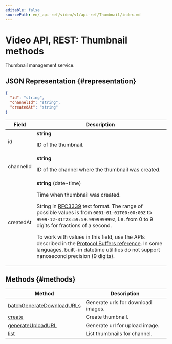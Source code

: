 ```yaml
---
editable: false
sourcePath: en/_api-ref/video/v1/api-ref/Thumbnail/index.md
---
```


# Video API, REST: Thumbnail methods
Thumbnail management service.
## JSON Representation {#representation}
```json 
{
  "id": "string",
  "channelId": "string",
  "createdAt": "string"
}
```
 
Field | Description
--- | ---
id | **string**<br><p>ID of the thumbnail.</p> 
channelId | **string**<br><p>ID of the channel where the thumbnail was created.</p> 
createdAt | **string** (date-time)<br><p>Time when thumbnail was created.</p> <p>String in <a href="https://www.ietf.org/rfc/rfc3339.txt">RFC3339</a> text format. The range of possible values is from ``0001-01-01T00:00:00Z`` to ``9999-12-31T23:59:59.999999999Z``, i.e. from 0 to 9 digits for fractions of a second.</p> <p>To work with values in this field, use the APIs described in the <a href="https://developers.google.com/protocol-buffers/docs/reference/overview">Protocol Buffers reference</a>. In some languages, built-in datetime utilities do not support nanosecond precision (9 digits).</p> 

## Methods {#methods}
Method | Description
--- | ---
[batchGenerateDownloadURLs](batchGenerateDownloadURLs.md) | Generate urls for download images.
[create](create.md) | Create thumbnail.
[generateUploadURL](generateUploadURL.md) | Generate url for upload image.
[list](list.md) | List thumbnails for channel.